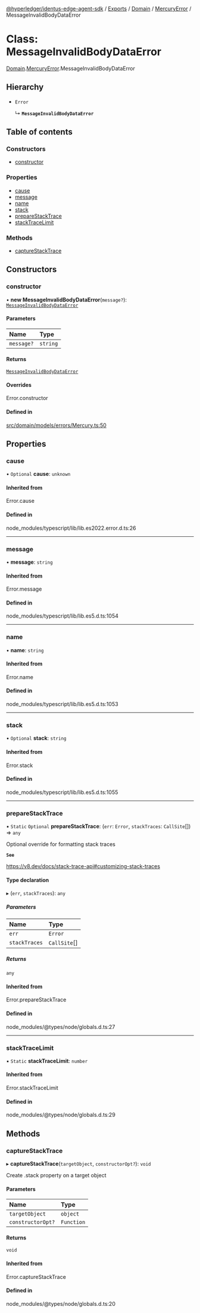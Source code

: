[@hyperledger/identus-edge-agent-sdk](../README.md) / [Exports](../modules.md) / [Domain](../modules/Domain.md) / [MercuryError](../modules/Domain.MercuryError.md) / MessageInvalidBodyDataError

# Class: MessageInvalidBodyDataError

[Domain](../modules/Domain.md).[MercuryError](../modules/Domain.MercuryError.md).MessageInvalidBodyDataError

## Hierarchy

- `Error`

  ↳ **`MessageInvalidBodyDataError`**

## Table of contents

### Constructors

- [constructor](Domain.MercuryError.MessageInvalidBodyDataError.md#constructor)

### Properties

- [cause](Domain.MercuryError.MessageInvalidBodyDataError.md#cause)
- [message](Domain.MercuryError.MessageInvalidBodyDataError.md#message)
- [name](Domain.MercuryError.MessageInvalidBodyDataError.md#name)
- [stack](Domain.MercuryError.MessageInvalidBodyDataError.md#stack)
- [prepareStackTrace](Domain.MercuryError.MessageInvalidBodyDataError.md#preparestacktrace)
- [stackTraceLimit](Domain.MercuryError.MessageInvalidBodyDataError.md#stacktracelimit)

### Methods

- [captureStackTrace](Domain.MercuryError.MessageInvalidBodyDataError.md#capturestacktrace)

## Constructors

### constructor

• **new MessageInvalidBodyDataError**(`message?`): [`MessageInvalidBodyDataError`](Domain.MercuryError.MessageInvalidBodyDataError.md)

#### Parameters

| Name | Type |
| :------ | :------ |
| `message?` | `string` |

#### Returns

[`MessageInvalidBodyDataError`](Domain.MercuryError.MessageInvalidBodyDataError.md)

#### Overrides

Error.constructor

#### Defined in

[src/domain/models/errors/Mercury.ts:50](https://github.com/hyperledger/identus-edge-agent-sdk-ts/blob/b1a74ed6fd4a9050ce3bb69d50435414a88a059a/src/domain/models/errors/Mercury.ts#L50)

## Properties

### cause

• `Optional` **cause**: `unknown`

#### Inherited from

Error.cause

#### Defined in

node_modules/typescript/lib/lib.es2022.error.d.ts:26

___

### message

• **message**: `string`

#### Inherited from

Error.message

#### Defined in

node_modules/typescript/lib/lib.es5.d.ts:1054

___

### name

• **name**: `string`

#### Inherited from

Error.name

#### Defined in

node_modules/typescript/lib/lib.es5.d.ts:1053

___

### stack

• `Optional` **stack**: `string`

#### Inherited from

Error.stack

#### Defined in

node_modules/typescript/lib/lib.es5.d.ts:1055

___

### prepareStackTrace

▪ `Static` `Optional` **prepareStackTrace**: (`err`: `Error`, `stackTraces`: `CallSite`[]) => `any`

Optional override for formatting stack traces

**`See`**

https://v8.dev/docs/stack-trace-api#customizing-stack-traces

#### Type declaration

▸ (`err`, `stackTraces`): `any`

##### Parameters

| Name | Type |
| :------ | :------ |
| `err` | `Error` |
| `stackTraces` | `CallSite`[] |

##### Returns

`any`

#### Inherited from

Error.prepareStackTrace

#### Defined in

node_modules/@types/node/globals.d.ts:27

___

### stackTraceLimit

▪ `Static` **stackTraceLimit**: `number`

#### Inherited from

Error.stackTraceLimit

#### Defined in

node_modules/@types/node/globals.d.ts:29

## Methods

### captureStackTrace

▸ **captureStackTrace**(`targetObject`, `constructorOpt?`): `void`

Create .stack property on a target object

#### Parameters

| Name | Type |
| :------ | :------ |
| `targetObject` | `object` |
| `constructorOpt?` | `Function` |

#### Returns

`void`

#### Inherited from

Error.captureStackTrace

#### Defined in

node_modules/@types/node/globals.d.ts:20
